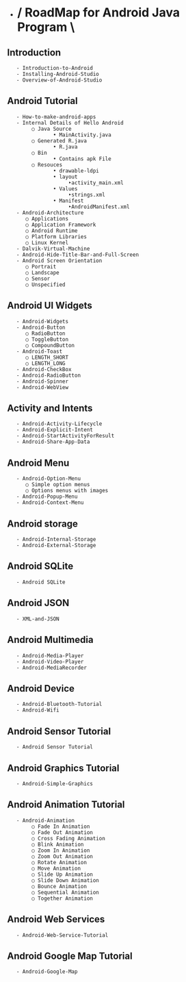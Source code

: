   -    # / RoadMap for Android Java Program \ #

  ## Introduction 
       - Introduction-to-Android
       - Installing-Android-Studio
       - Overview-of-Android-Studio

  ## Android Tutorial 
       - How-to-make-android-apps
       - Internal Details of Hello Android
            ○ Java Source
                   • MainActivity.java
            ○ Generated R.java
                   • R.java
            ○ Bin 
                   • Contains apk File
            ○ Resouces
                   • drawable-ldpi
                   • layout
                        ‣activity_main.xml
                   • Values
                        ‣strings.xml
                   • Manifest
                        ‣AndroidManifest.xml
       - Android-Architecture
          ○ Applications
          ○ Application Framework
          ○ Android Runtime
          ○ Platform Libraries
          ○ Linux Kernel
       - Dalvik-Virtual-Machine
       - Android-Hide-Title-Bar-and-Full-Screen
       - Android Screen Orientation
          ○ Portrait 
          ○ Landscape 
          ○ Sensor  
          ○ Unspecified 


  ## Android UI Widgets 
       - Android-Widgets
       - Android-Button
          ○ RadioButton 
          ○ ToggleButton 
          ○ CompoundButton 
       - Android-Toast
          ○ LENGTH_SHORT
          ○ LENGTH_LONG
       - Android-CheckBox
       - Android-RadioButton
       - Android-Spinner
       - Android-WebView

  ## Activity and Intents 

       - Android-Activity-Lifecycle
       - Android-Explicit-Intent
       - Android-StartActivityForResult
       - Android-Share-App-Data

  ## Android Menu 
       - Android-Option-Menu
          ○ Simple option menus
          ○ Options menus with images
       - Android-Popup-Menu
       - Android-Context-Menu
  ## Android storage 
       - Android-Internal-Storage
       - Android-External-Storage

  ## Android SQLite 
       - Android SQLite

  ## Android JSON 
       - XML-and-JSON

  ## Android Multimedia 
       - Android-Media-Player
       - Android-Video-Player
       - Android-MediaRecorder

  ## Android Device 
       - Android-Bluetooth-Tutorial
       - Android-Wifi
  ## Android Sensor Tutorial
       - Android Sensor Tutorial
  ## Android Graphics Tutorial 
       - Android-Simple-Graphics
  ## Android Animation Tutorial
       - Android-Animation
            ○ Fade In Animation
            ○ Fade Out Animation
            ○ Cross Fading Animation
            ○ Blink Animation
            ○ Zoom In Animation
            ○ Zoom Out Animation
            ○ Rotate Animation
            ○ Move Animation
            ○ Slide Up Animation
            ○ Slide Down Animation
            ○ Bounce Animation
            ○ Sequential Animation
            ○ Together Animation
  ## Android Web Services 
       - Android-Web-Service-Tutorial
  ## Android Google Map Tutorial
       - Android-Google-Map
